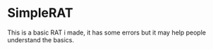 # SimpleRAT
This is a basic RAT i made, it has some errors but it may help people understand the basics.
